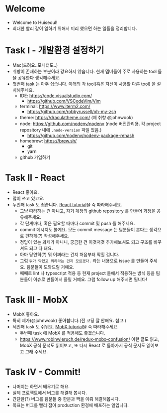 # Welcome

- Welcome to Huiseoul!
- 최대한 빨리 같이 일하기 위해서 미리 했으면 하는 일들을 정리합니다.

# Task I - 개발환경 설정하기

- Mac(드려요..모니터도..)
- 취향이 존재하는 부분이라 강요하지 않습니다. 현재 멤버들이 주로 사용하는 tool 들을 공유한다 생각해주세요.
- 첫번째 task 는 아주 쉽습니다. 아래의 각 tool(혹은 자신이 사용할 다른 tool) 을 설치해주세요.
  - IDE: https://code.visualstudio.com/
    - https://github.com/VSCodeVim/Vim
  - terminal: https://www.iterm2.com/
    - https://github.com/robbyrussell/oh-my-zsh
  - theme: https://draculatheme.com/ (제 취향 @johnwook)
  - node: https://github.com/nodenv/nodenv (node 버전관리용. 각 project repository 내에 `.node-version` 파일 있음.)
    - https://github.com/nodenv/nodenv-package-rehash
  - homebrew: https://brew.sh/
    - git
    - yarn
  - github 가입하기

# Task II - React

- React 좋아요.
- 많이 쓰고 있고요.
- 두번째 task 도 쉽습니다. [React tutorial](https://facebook.github.io/react/tutorial/tutorial.html)을 죽 따라해주세요.
  - 그냥 따라하는 건 아니고, 자기 계정의 github repository 를 만들어 과정을 공유해주세요.
  - 각 단계마다, 혹은 필요할 때마다 commit 및 push 를 해주세요.
  - commit 메시지도 볼게요. 모든 commit message 는 팀분들이 본다는 생각으로 편하게(?) 작성해주세요.
  - 정답이 있는 과제가 아니니, 궁금한 건 이것저것 추가해보셔도 되고 구조를 바꾸셔도 되고 다 돼요.
  - 아마 당연히(?) 뭐 어쩌라는 건지 처음부터 막힐 겁니다.
  - 그럼 `뭐가 막혔고 뭐하라는 건지 모르겠다.` 라는 내용으로 issue 를 만들어 주세요. 팀분들이 도와드릴 거예요.
  - 때때로 lint 나 typescript 적용 등 현재 project 들에서 적용하는 방식 등을 팀분들이 이슈로 만들어서 올릴 거예요. 그럼 follow up 해주시면 됩니다!

# Task III - MobX

- MobX 좋아요.
- 특히 제가(@johnwook) 좋아합니다.(전 코딩 잘 안해요. 참고.)
- 세번째 task 도 쉬워요. [MobX tutorial](https://mobx.js.org/getting-started.html)을 죽 따라해주세요.
  - 두번째 task 에 MobX 를 적용해도 좋겠습니다.
  - https://www.robinwieruch.de/redux-mobx-confusion/ 이런 글도 읽고, MobX 공식 문석도 읽어보고, 또 다시 React 로 돌아가서 공식 문서도 읽어보고 그래 주세요.
  
# Task IV - Commit!

- 나머지는 하면서 배우기로 해요.
- 실제 프로젝트에서 버그를 해결해 봅시다.
- 간단한(?) 버그를 팀분들 중 한분과 짝을 이뤄 해결해봅시다.
- 목표는 버그를 빨리 잡아 production 환경에 배포하는 일입니다.

